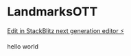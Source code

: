 # LandmarksOTT

[Edit in StackBlitz next generation editor ⚡️](https://stackblitz.com/~/github.com/scottwgm/LandmarksOTT)

hello world
